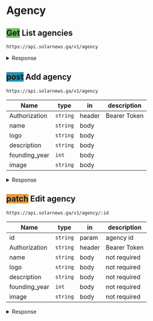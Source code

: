 # **Agency**

<style>
    article .method {text-transform: uppercase; padding:6px; border-radius: 10px; font-weight: 700; color: white;}
    ul .method {text-transform: uppercase; padding:4px; border-radius: 8px; font-weight: 700; font-size: 11px; color: white;}
    .get  {background-color: #6bbd5b;}
    .post {background-color: #268fb2;}
    .patch {background-color: #e09d43;}
    .delete {background-color: #d96367;}
    .round {padding: 0 9px; margin-right: 5px;}
</style>

## <span class="get method">Get</span> **List agencies**

`https://api.solarnews.ga/v1/agency`

<details>
  <summary>Response</summary>

<span class="get method round"></span> **200: OK**

```json
{
  "result": [
    {
      "_id": "610acd67d0196ee0a17a841a",
      "name": "NASA",
      "description": "an independent agency of the U.S. federal government",
      "logo": "https://www.com/",
      "founding_year": 1958,
      "image": "https://www.com/"
    }
  ]
}
```

</details>

## <span class="post method">post</span> **Add agency**

`https://api.solarnews.ga/v1/agency`

| Name          | type     | in     | description  |
| ------------- | -------- | ------ | ------------ |
| Authorization | `string` | header | Bearer Token |
| name          | `string` | body   |              |
| logo          | `string` | body   |              |
| description   | `string` | body   |              |
| founding_year | `int`    | body   |              |
| image         | `string` | body   |              |

<details>
  <summary>Response</summary>

<span class="get method round"></span> **201: Created**

```json
{
  "inserted_id": "610acd67d0196ee0a17a841a"
}
```

<span class="delete method round"></span> **400: Bad Request**

```json
{
  "name": "ValidationError",
  "message": "Validation Failed",
  "details": [
    {
      "name": "\"name\" is required"
    }
  ]
}
```

<span class="delete method round"></span> **401: Unauthorized**

```json
Unauthorized
```

</details>

## <span class="patch method">patch</span> **Edit agency**

`https://api.solarnews.ga/v1/agency/:id`

| Name          | type     | in     | description  |
| ------------- | -------- | ------ | ------------ |
| id            | `string` | param  | agency id    |
| Authorization | `string` | header | Bearer Token |
| name          | `string` | body   | not required |
| logo          | `string` | body   | not required |
| description   | `string` | body   | not required |
| founding_year | `int`    | body   | not required |
| image         | `string` | body   | not required |

<details>
  <summary>Response</summary>

<span class="get method round"></span> **200: OK**

```json
{
  "edited_obj": {
    "_id": "610acd67d0196ee0a17a841a",
    "name": "NASA",
    "description": "an independent agency of the U.S. federal government",
    "logo": "https://www.com/",
    "founding_year": 1958,
    "image": "https://www.com/"
  }
}
```

<span class="delete method round"></span> **400: Bad Request**

```json
{
  "name": "ValidationError",
  "message": "Validation Failed",
  "details": [
    {
      "title": "\"title\" is not allowed"
    }
  ]
}
```

<span class="delete method round"></span> **404: Not Found**

```json
{
  "message": "agency not found"
}
```

<span class="delete method round"></span> **401: Unauthorized**

```json
Unauthorized
```

</details>
